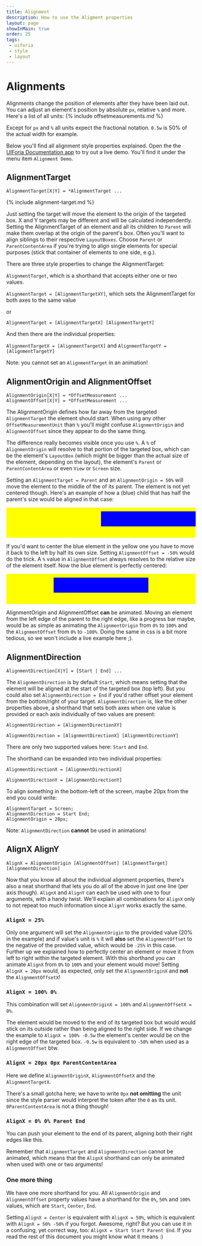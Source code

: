 ```yaml
---
title: Alignment
description: How to use the Aligment properties
layout: page
showInMain: true
order: 25
tags:
 - uiforia
 - style
 - layout
---
```


# Alignments
Alignments change the position of elements after they have been laid out. You can adjust an element's
position by absolute `px`, relative `%` and more. Here's a list of all units:
{% include offsetmeasurements.md %}

Except for `px` and `%` all units expect the fractional notation. `0.5w` is 50% of the actual width for example.

Below you'll find all alignment style properties explained. Open the the [UIForia Documentation app](/docs/getting-started#check-out-the-demo-app)
to try out a live demo. You'll find it under the menu item `Alignment Demo`.

## AlignmentTarget
```
AlignmentTarget[X|Y] = *AlignmentTarget ...
```
 
{% include alignment-target.md %}

Just setting the target will move the element to the origin of the targeted box. X and Y targets may be different and
will be calculated independently. Setting the AlignmentTarget of an element and all its children to `Parent` will make
them overlap at the origin of the parent's box. Often you'll want to align siblings to their respective `LayoutBoxes`. 
Choose `Parent` or `ParentContentArea` if you're trying to align single elements for special purposes 
(stick that container of elements to one side, e.g.).

There are three style properties to change the AlignmentTarget:

`AlignmentTarget`, which is a shorthand that accepts either one or two values.

`AlignmentTarget = [AlignmentTargetXY]`, which sets the AlignmentTarget for both axes to the same value

or

`AlignmentTarget = [AlignmentTargetX] [AlignmentTargetY]`

And then there are the individual properties:

`AlignmentTargetX = [AlignmentTargetX]` and `AlignmentTargetY = [AlignmentTargetY]`

Note: you cannot set an `AlignmentTarget` in an animation!

## AlignmentOrigin and AlignmentOffset
```
AlignmentOrigin[X|Y] = *OffsetMeasurement ...
AlignmentOffset[X|Y] = *OffsetMeasurement ...
```

The AlignmentOrigin defines how far away from the targeted `AlignmentTarget` the element should start. When using any other 
`OffsetMeasurementUnit` than `%` you'll might confuse `AlignmentOrigin` and `AlignmentOffset` since they appear to do the 
same thing.

The difference really becomes visible once you use `%`. A `%` of `AlignmentOrigin` will resolve to that portion of the targeted
box, which can be the element's `LayoutBox` (which might be bigger than the actual size of the element, depending on the layout),
the element's `Parent` or `ParentContentArea` or even `View` or `Screen` size.

Setting an `AlignmentTarget = Parent` and an `AlignmentOrigin = 50%` will move the element to the middle of the of its parent.
The element is not yet centered though. Here's an example of how a (blue) child that has half the parent's size would be 
aligned in that case:

<div style="width: 100%; height: 60px; background: yellow; position: relative; padding: 10px 0;">
    <div style="position: absolute; left: 50%; width: 50%; height: 40px; background: blue;"></div>
</div>

If you'd want to center the blue element in the yellow one you have to move it back to the left by half its own size.
Setting `AlignmentOffset = -50%` would do the trick. A `%` value in `AlignmentOffset` always resolves to the relative size of
the element itself. Now the blue element is perfectly centered: 

<div style="width: 100%; height: 60px; background: yellow; position: relative; padding: 10px 0;">
    <div style="position: absolute; left: 25%; width: 50%; height: 40px; background: blue;"></div>
</div>

AlignmentOrigin and AlignmentOffset **can** be animated. Moving an element from the left edge of the parent to the right edge,
like a progress bar maybe, would be as simple as animating the `AlignmentOrigin` from `0%` to `100%` and the `AlignmentOffset`
from `0%` to `-100%`. Doing the same in css is a bit more tedious, so we won't include a live example here ;).

## AlignmentDirection
```
AlignmentDirection[X|Y] = [Start | End] ...
```
The `AlignmentDirection` is by default `Start`, which means setting that the element will be aligned at the start of the 
targeted box (top left). But you could also set `AlignmentDirection = End` if you'd rather offset your element from the 
bottom/right of your target. `AlignmentDirection` is, like the other properties above, a shorthand that sets both axes when
one value is provided or each axis individually of two values are present:

`AlignmentDirection = [AlignmentDirectionXY]`

`AlignmentDirection = [AlignmentDirectionX] [AlignmentDirectionY]`

There are only two supported values here: `Start` and `End`.

The shorthand can be expanded into two individual properties:

`AlignmentDirectionX = [AlignmentDirectionX]`

`AlignmentDirectionY = [AlignmentDirectionY]`

To align something in the bottom-left of the screen, maybe 20px from the end you could write:

```
AlignmentTarget = Screen;
AlignmentDirection = Start End;
AlignmentOrigin = 20px;
```
 
Note: `AlignmentDirection` **cannot** be used in animations!

## AlignX AlignY
`AlignX = AlignmentOrigin [AlignmentOffset] [AlignmentTarget] [AlignmentDirection]`

Now that you know all about the individual alignment properties, there's also a neat shorthand that lets you do all of
the above in just one line (per axis though).
`AlignX` and `AlignY` can each be used with one to four arguments, with a handy twist. We'll explain all combinations 
for `AlignX` only to not repeat too much information since `AlignY` works exactly the same.

### `AlignX = 25%`
Only one argument will set the `AlignmentOrigin` to the provided value (20% in the example)
and if value's unit is `%` it will **also** set the `AlignmentOffset` to the negative of the provided value,
which would be `-25%` in this case. Further up we explained how to perfectly center an element or move it from
left to right within the targeted element. With this shorthand you can animate `AlignX` from `0%` to `100%`
and your element would move! 
Setting `AlignX = 20px` would, as expected, only set the `AlignmentOriginX` and **not** the `AlignmentOffsetX`!

### `AlignX = 100% 0%`
This combination will set `AlignmentOriginX = 100%` and `AlignmentOffsetX = 0%`.

The element would be moved to the end of its targeted box but would would stick on its outside rather than
being aligned to the right side. If we change the example to `AlignX = 100% -0.5w` the element's center would 
be on the right edge of the targeted box. `-0.5w` is equivalent to `-50%` when used as a `AlignmentOffset` btw.

### `AlignX = 20px 0px ParentContentArea`
Here we define `AlignmentOriginX`, `AlignmentOffsetX` and the `AlignmentTargetX`.
 
There's a small gotcha here; we have to write `0px` **not omitting** the
unit since the style parser would interpret the token after the `0` as its unit. `0ParentContentArea` is not
a thing though!

### `AlignX = 0% 0% Parent End`
You can push your element to the end of its parent, aligning both their right edges like this.

Remember that `AlignmentTarget` and `AlignmentDirection` cannot be animated, which means that the `AlignX` 
shorthand can only be animated when used with one or two arguments!

### One more thing
We have one more shorthand for you. All `AlignmentOrigin` and `AlignmentOffset` property values have a shorthand
for the `0%`, `50%` and `100%` values, which are `Start`, `Center`, `End`.

Setting `AlignX = Center` is equivalent with `AlignX = 50%`, which is equivalent with `AlignX = 50% -50%` if you
forgot. Awesome, right? But you can use it in a confusing, yet correct way, too: `AlignX = Start Start Parent End`.
If you read the rest of this document you might know what it means :)

